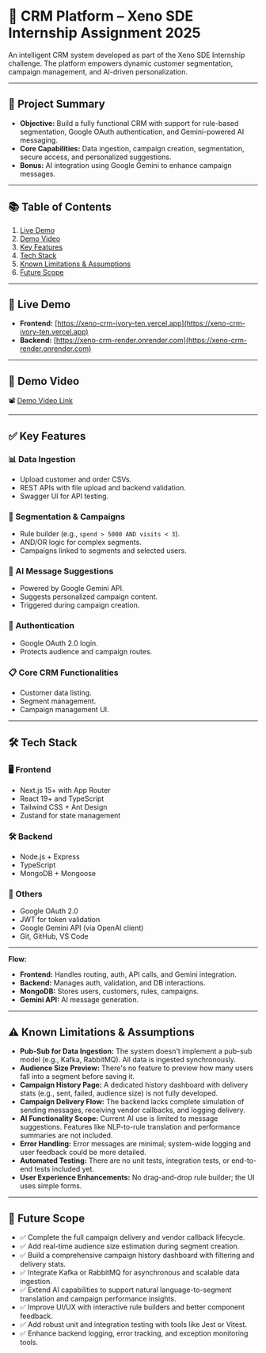 # 🚀 CRM Platform – Xeno SDE Internship Assignment 2025

An intelligent CRM system developed as part of the Xeno SDE Internship challenge. The platform empowers dynamic customer segmentation, campaign management, and AI-driven personalization.

---

## 📌 Project Summary

- **Objective:** Build a fully functional CRM with support for rule-based segmentation, Google OAuth authentication, and Gemini-powered AI messaging.
- **Core Capabilities:** Data ingestion, campaign creation, segmentation, secure access, and personalized suggestions.
- **Bonus:** AI integration using Google Gemini to enhance campaign messages.

---

## 📚 Table of Contents

1. [Live Demo](#live-demo)  
2. [Demo Video](#demo-video)  
3. [Key Features](#key-features)  
4. [Tech Stack](#tech-stack)  
5. [Known Limitations & Assumptions](#known-limitations--assumptions)  
6. [Future Scope](#future-scope)

---

## 🔗 Live Demo

- **Frontend:** [https://xeno-crm-ivory-ten.vercel.app](https://xeno-crm-ivory-ten.vercel.app)  
- **Backend:** [https://xeno-crm-render.onrender.com](https://xeno-crm-render.onrender.com)

---

## 🎥 Demo Video

📽️ [Demo Video Link](https://drive.google.com/file/d/1w-WiTPa2gKfR15nORWmXhPBbJHn8ggZ1/view)

---

## ✅ Key Features

### 📊 Data Ingestion

- Upload customer and order CSVs.
- REST APIs with file upload and backend validation.
- Swagger UI for API testing.

### 🎯 Segmentation & Campaigns

- Rule builder (e.g., `spend > 5000 AND visits < 3`).
- AND/OR logic for complex segments.
- Campaigns linked to segments and selected users.

### 🧠 AI Message Suggestions

- Powered by Google Gemini API.
- Suggests personalized campaign content.
- Triggered during campaign creation.

### 🔐 Authentication

- Google OAuth 2.0 login.
- Protects audience and campaign routes.

### 📋 Core CRM Functionalities

- Customer data listing.
- Segment management.
- Campaign management UI.

---

## 🛠️ Tech Stack

### 🖥️ Frontend

- Next.js 15+ with App Router  
- React 19+ and TypeScript  
- Tailwind CSS + Ant Design  
- Zustand for state management  

### 🛠️ Backend

- Node.js + Express  
- TypeScript  
- MongoDB + Mongoose  

### 🧩 Others

- Google OAuth 2.0  
- JWT for token validation  
- Google Gemini API (via OpenAI client)    
- Git, GitHub, VS Code  

---

**Flow:**

- **Frontend:** Handles routing, auth, API calls, and Gemini integration.
- **Backend:** Manages auth, validation, and DB interactions.
- **MongoDB:** Stores users, customers, rules, campaigns.
- **Gemini API:** AI message generation.

---

## ⚠️ Known Limitations & Assumptions

- **Pub-Sub for Data Ingestion:** The system doesn't implement a pub-sub model (e.g., Kafka, RabbitMQ). All data is ingested synchronously.
- **Audience Size Preview:** There's no feature to preview how many users fall into a segment before saving it.
- **Campaign History Page:** A dedicated history dashboard with delivery stats (e.g., sent, failed, audience size) is not fully developed.
- **Campaign Delivery Flow:** The backend lacks complete simulation of sending messages, receiving vendor callbacks, and logging delivery.
- **AI Functionality Scope:** Current AI use is limited to message suggestions. Features like NLP-to-rule translation and performance summaries are not included.
- **Error Handling:** Error messages are minimal; system-wide logging and user feedback could be more detailed.
- **Automated Testing:** There are no unit tests, integration tests, or end-to-end tests included yet.
- **User Experience Enhancements:** No drag-and-drop rule builder; the UI uses simple forms.

---

## 🔮 Future Scope

- ✅ Complete the full campaign delivery and vendor callback lifecycle.
- ✅ Add real-time audience size estimation during segment creation.
- ✅ Build a comprehensive campaign history dashboard with filtering and delivery stats.
- ✅ Integrate Kafka or RabbitMQ for asynchronous and scalable data ingestion.
- ✅ Extend AI capabilities to support natural language-to-segment translation and campaign performance insights.
- ✅ Improve UI/UX with interactive rule builders and better component feedback.
- ✅ Add robust unit and integration testing with tools like Jest or Vitest.
- ✅ Enhance backend logging, error tracking, and exception monitoring tools.


